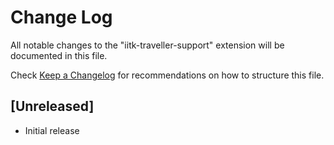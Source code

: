 # Change Log

All notable changes to the "iitk-traveller-support" extension will be documented in this file.

Check [Keep a Changelog](http://keepachangelog.com/) for recommendations on how to structure this file.

## [Unreleased]

- Initial release
